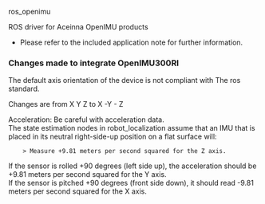 ros_openimu

ROS driver for Aceinna OpenIMU products

- Please refer to the included application note for further information.


### Changes made to integrate OpenIMU300RI

The default axis orientation of the device is not compliant with The ros standard. 

Changes are from  X Y Z to X -Y - Z


Acceleration: Be careful with acceleration data.  <br/> The state estimation nodes in robot_localization assume that an IMU that is placed in its neutral right-side-up position on a flat surface will:

        > Measure +9.81 meters per second squared for the Z axis.
If the sensor is rolled +90
degrees (left side up), the acceleration should be +9.81 meters per second squared for the Y
axis. <br/>
If the sensor is pitched +90
degrees (front side down), it should read -9.81 meters per second squared for the X axis.


